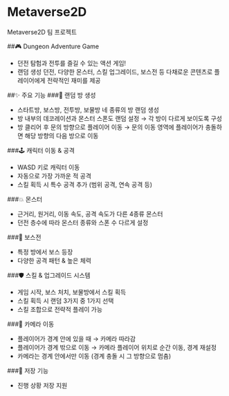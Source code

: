 # Metaverse2D
Metaverse2D 팀 프로젝트

##🎮 Dungeon Adventure Game
- 던전 탐험과 전투를 즐길 수 있는 액션 게임!
- 랜덤 생성 던전, 다양한 몬스터, 스킬 업그레이드, 보스전 등 다채로운 콘텐츠로 플레이어에게 전략적인 재미를 제공

##✨ 주요 기능
###🏰 랜덤 방 생성
- 스타트방, 보스방, 전투방, 보물방 네 종류의 방 랜덤 생성
- 방 내부의 데코레이션과 몬스터 스폰도 랜덤 설정 → 각 방이 다르게 보이도록 구성
- 방 클리어 후 문의 방향으로 플레이어 이동
  → 문의 이동 영역에 플레이어가 충돌하면 해당 방향의 다음 방으로 이동

###🕹️ 캐릭터 이동 & 공격
- WASD 키로 캐릭터 이동
- 자동으로 가장 가까운 적 공격
- 스킬 획득 시 특수 공격 추가 (범위 공격, 연속 공격 등)

###💥 몬스터
- 근거리, 원거리, 이동 속도, 공격 속도가 다른 4종류 몬스터
- 던전 층수에 따라 몬스터 종류와 스폰 수 다르게 설정

###👑 보스전
- 특정 방에서 보스 등장
- 다양한 공격 패턴 & 높은 체력

###🛡️ 스킬 & 업그레이드 시스템
- 게임 시작, 보스 처치, 보물방에서 스킬 획득
- 스킬 획득 시 랜덤 3가지 중 1가지 선택
- 스킬 조합으로 전략적 플레이 가능

###🎥 카메라 이동
- 플레이어가 경계 안에 있을 때 → 카메라 따라감
- 플레이어가 경계 밖으로 이동 → 카메라 플레이어 위치로 순간 이동, 경계 재설정
- 카메라는 경계 안에서만 이동 (경계 충돌 시 그 방향으로 멈춤)

###💾 저장 기능
- 진행 상황 저장 지원
